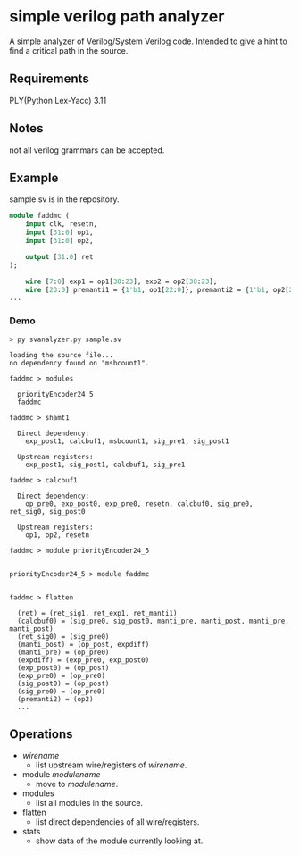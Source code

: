 # simple verilog path analyzer

A simple analyzer of Verilog/System Verilog code.
Intended to give a hint to find a critical path in the source.

## Requirements
PLY(Python Lex-Yacc) 3.11

## Notes
not all verilog grammars can be accepted. 

## Example
sample.sv is in the repository.
```SystemVerilog
module faddmc (
    input clk, resetn,
    input [31:0] op1,
    input [31:0] op2,

    output [31:0] ret
);

    wire [7:0] exp1 = op1[30:23], exp2 = op2[30:23];
    wire [23:0] premanti1 = {1'b1, op1[22:0]}, premanti2 = {1'b1, op2[22:0]};
...
```

### Demo
```
> py svanalyzer.py sample.sv

loading the source file...
no dependency found on "msbcount1".

faddmc > modules

  priorityEncoder24_5
  faddmc

faddmc > shamt1   

  Direct dependency:
    exp_post1, calcbuf1, msbcount1, sig_pre1, sig_post1

  Upstream registers:
    exp_post1, sig_post1, calcbuf1, sig_pre1

faddmc > calcbuf1

  Direct dependency:
    op_pre0, exp_post0, exp_pre0, resetn, calcbuf0, sig_pre0, ret_sig0, sig_post0

  Upstream registers:
    op1, op2, resetn

faddmc > module priorityEncoder24_5


priorityEncoder24_5 > module faddmc


faddmc > flatten

  (ret) = (ret_sig1, ret_exp1, ret_manti1)
  (calcbuf0) = (sig_pre0, sig_post0, manti_pre, manti_post, manti_pre, manti_post)
  (ret_sig0) = (sig_pre0)
  (manti_post) = (op_post, expdiff)
  (manti_pre) = (op_pre0)
  (expdiff) = (exp_pre0, exp_post0)
  (exp_post0) = (op_post)
  (exp_pre0) = (op_pre0)
  (sig_post0) = (op_post)
  (sig_pre0) = (op_pre0)
  (premanti2) = (op2)
  ...
```

## Operations
+ *wirename*
  + list upstream wire/registers of *wirename*.
+ module *modulename*
  + move to *modulename*.
+ modules
  + list all modules in the source.
+ flatten
  + list direct dependencies of all wire/registers.
+ stats
  + show data of the module currently looking at.